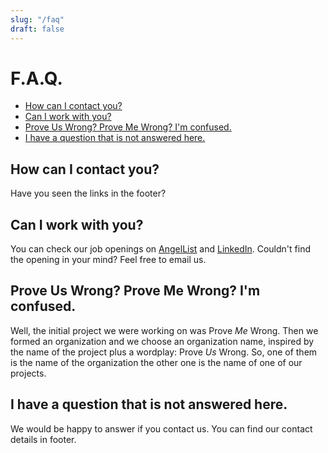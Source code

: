```yaml
---
slug: "/faq"
draft: false
---
```


# F.A.Q.

- [How can I contact you?](#how-can-i-contact-you)
- [Can I work with you?](#can-i-work-with-you)
- [Prove Us Wrong? Prove Me Wrong? I'm confused.](#prove-us-wrong-prove-me-wrong-im-confused)
- [I have a question that is not answered here.](#i-have-a-question-that-is-not-answered-here)

## How can I contact you?

Have you seen the links in the footer?

## Can I work with you?

You can check our job openings on [AngelList](https://angel.co/company/prove-us-wrong) and [LinkedIn](https://www.linkedin.com/company/prove-us-wrong/). Couldn't find the opening 
in your mind? Feel free to email us.

## Prove Us Wrong? Prove Me Wrong? I'm confused.

Well, the initial project we were working on was Prove *Me* Wrong. Then we formed an organization and we choose an organization name, 
inspired by the name of the project plus a wordplay: Prove *Us* Wrong. So, one of them is the name of the organization the other one is 
the name of one of our projects.

## I have a question that is not answered here.

We would be happy to answer if you contact us. You can find our contact details in footer.
